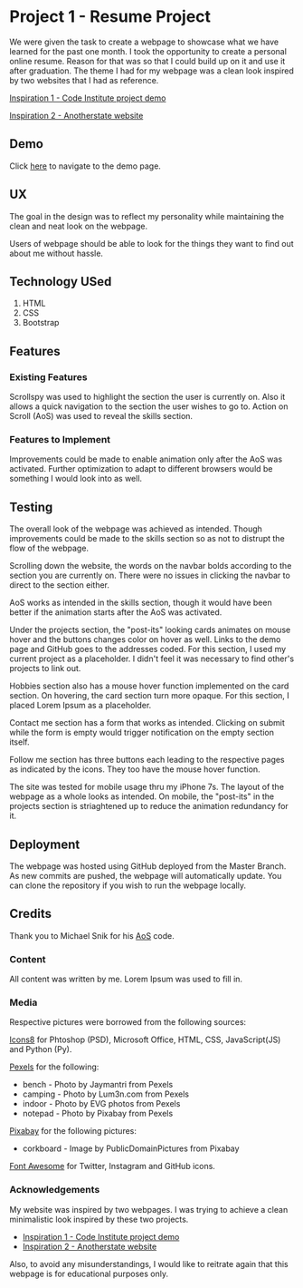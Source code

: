 # Project 1 - Resume Project

We were given the task to create a webpage to showcase what we have learned for the past one month. I took the opportunity to create a personal online resume. Reason for that was so that I could build up on it and use it after graduation. The theme I had for my webpage was a clean look inspired by two websites that I had as reference.

[ Inspiration 1 - Code Institute project demo](https://code-institute-solutions.github.io/StudentExampleProjectGradeFive/) 

[Inspiration 2 - Anotherstate website](https://anotherstate.co/)

## Demo

Click [here](https://muhdarifrawi.github.io/resume-project/) to navigate to the demo page. 

## UX

The goal in the design was to reflect my personality while maintaining the clean and neat look on the webpage. 

Users of webpage should be able to look for the things they want to find out about me without hassle. 

## Technology USed
1. HTML
2. CSS
3. Bootstrap 

## Features

### Existing Features

Scrollspy was used to highlight the section the user is currently on. Also it allows a quick navigation to the section the user wishes to go to. Action on Scroll (AoS) was used to reveal the skills section. 

### Features to Implement

Improvements could be made to enable animation only after the AoS was activated. Further optimization to adapt to different browsers would be something I would look into as well. 

## Testing 
The overall look of the webpage was achieved as intended. Though improvements could be made to the skills section so as not to distrupt the flow of the webpage. 

Scrolling down the website, the words on the navbar bolds according to the section you are currently on. There were no issues in clicking the navbar to direct to the section either. 

AoS works as intended in the skills section, though it would have been better if the animation starts after the AoS was activated.

Under the projects section, the "post-its" looking cards animates on mouse hover and the buttons changes color on hover as well. Links to the demo page and GitHub goes to the addresses coded. For this section, I used my current project as a placeholder. I didn't feel it was necessary to find other's projects to link out. 

Hobbies section also has a mouse hover function implemented on the card section. On hovering, the card section turn more opaque. For this section, I placed Lorem Ipsum as a placeholder. 

Contact me section has a form that works as intended. Clicking on submit while the form is empty would trigger notification on the empty section itself. 

Follow me section has three buttons each leading to the respective pages as indicated by the icons. They too have the mouse hover function. 

The site was tested for mobile usage thru my iPhone 7s. The layout of the webpage as a whole looks as intended. On mobile, the "post-its" in the projects section is striaghtened up to reduce the animation redundancy for it. 

## Deployment

The webpage was hosted using GitHub deployed from the Master Branch. As new commits are pushed, the webpage will automatically update. You can clone the repository if you wish to run the webpage locally. 

## Credits

Thank you to Michael Snik for his [AoS](https://michalsnik.github.io/aos/) code. 

### Content
All content was written by me. Lorem Ipsum was used to fill in. 

### Media

Respective pictures were borrowed from the following sources: 

[Icons8](https://icons8.com/icons) for Phtoshop (PSD), Microsoft Office, HTML, CSS, JavaScript(JS) and Python (Py).

[Pexels](https://www.pexels.com/) for the following: 
* bench - Photo by Jaymantri from Pexels
* camping - Photo by Lum3n.com from Pexels
* indoor - Photo by EVG photos from Pexels
* notepad - Photo by Pixabay from Pexels
         
[Pixabay](https://pixabay.com/) for the following pictures:
* corkboard - Image by PublicDomainPictures from Pixabay 

[Font Awesome](https://fontawesome.com/) for Twitter, Instagram and GitHub icons. 

### Acknowledgements
My website was inspired by two webpages. I was trying to achieve a clean minimalistic look inspired by these two projects. 

* [Inspiration 1 - Code Institute project demo](https://code-institute-solutions.github.io/StudentExampleProjectGradeFive/)
* [Inspiration 2 - Anotherstate website](https://anotherstate.co/)

Also, to avoid any misunderstandings, I would like to reitrate again that this webpage is for educational purposes only.  
